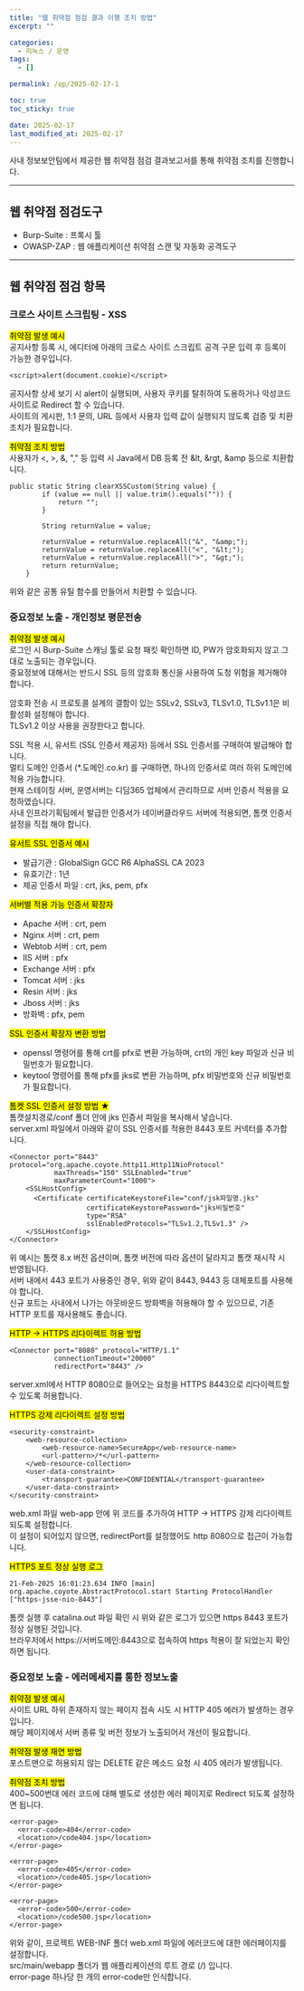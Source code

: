 ```yaml
---
title: "웹 취약점 점검 결과 이행 조치 방법"
excerpt: ""

categories:
  - 리눅스 / 운영
tags:
  - []

permalink: /op/2025-02-17-1

toc: true
toc_sticky: true

date: 2025-02-17
last_modified_at: 2025-02-17
---
```


사내 정보보안팀에서 제공한 웹 취약점 점검 결과보고서를 통해 취약점 조치를 진행합니다.

---

## 웹 취약점 점검도구
- Burp-Suite : 프록시 툴
- OWASP-ZAP : 웹 애플리케이션 취약점 스캔 및 자동화 공격도구

---

## 웹 취약점 점검 항목

### 크로스 사이트 스크립팅 - XSS
<mark>취약점 발생 예시</mark>  
공지사항 등록 시, 에디터에 아래의 크로스 사이트 스크립트 공격 구문 입력 후 등록이 가능한 경우입니다.
```
<script>alert(document.cookie)</script>
```
공지사항 상세 보기 시 alert이 실행되며, 사용자 쿠키를 탈취하여 도용하거나 악성코드 사이트로 Redirect 할 수 있습니다.  
사이트의 게시판, 1:1 문의, URL 등에서 사용자 입력 값이 실행되지 않도록 검증 및 치환 조치가 필요합니다.

<mark>취약점 조치 방법</mark>  
사용자가 <, >, &, "," 등 입력 시 Java에서 DB 등록 전 &lt, &rgt, &amp 등으로 치환합니다.  
```
public static String clearXSSCustom(String value) {
		if (value == null || value.trim().equals("")) {
			return "";
		}

		String returnValue = value;

		returnValue = returnValue.replaceAll("&", "&amp;");
		returnValue = returnValue.replaceAll("<", "&lt;");
		returnValue = returnValue.replaceAll(">", "&gt;");
		return returnValue;
	}
```
위와 같은 공통 유틸 함수를 만들어서 치환할 수 있습니다.

### 중요정보 노출 - 개인정보 평문전송
<mark>취약점 발생 예시</mark>  
로그인 시 Burp-Suite 스캐닝 툴로 요청 패킷 확인하면 ID, PW가 암호화되지 않고 그대로 노출되는 경우입니다.  
중요정보에 대해서는 반드시 SSL 등의 암호화 통신을 사용하여 도청 위험을 제거해야 합니다.

암호화 전송 시 프로토콜 설계의 결함이 있는 SSLv2, SSLv3, TLSv1.0, TLSv1.1은 비활성화 설정해야 합니다.  
TLSv1.2 이상 사용을 권장한다고 합니다.

SSL 적용 시, 유서트 (SSL 인증서 제공자) 등에서 SSL 인증서를 구매하여 발급해야 합니다.  
멀티 도메인 인증서 (*.도메인.co.kr) 를 구매하면, 하나의 인증서로 여러 하위 도메인에 적용 가능합니다.  
현재 스테이징 서버, 운영서버는 디딤365 업체에서 관리하므로 서버 인증서 적용을 요청하였습니다.  
사내 인프라기획팀에서 발급한 인증서가 네이버클라우드 서버에 적용되면, 톰캣 인증서 설정을 직접 해야 합니다.

<mark>유서트 SSL 인증서 예시</mark>
- 발급기관 : GlobalSign GCC R6 AlphaSSL CA 2023
- 유효기간 : 1년
- 제공 인증서 파일 : crt, jks, pem, pfx

<mark>서버별 적용 가능 인증서 확장자</mark>
- Apache 서버 : crt, pem
- Nginx 서버 : crt, pem
- Webtob 서버 : crt, pem
- IIS 서버 : pfx
- Exchange 서버 : pfx
- Tomcat 서버 : jks
- Resin 서버 : jks
- Jboss 서버 : jks
- 방화벽 : pfx, pem

<mark>SSL 인증서 확장자 변환 방법</mark>
- openssl 명령어를 통해 crt를 pfx로 변환 가능하며, crt의 개인 key 파일과 신규 비밀번호가 필요합니다.
- keytool 명령어를 통해 pfx를 jks로 변환 가능하며, pfx 비밀번호와 신규 비밀번호가 필요합니다.

<mark>톰켓 SSL 인증서 설정 방법 ★</mark>  
톰캣설치경로/conf 폴더 안에 jks 인증서 파일을 복사해서 넣습니다.  
server.xml 파일에서 아래와 같이 SSL 인증서를 적용한 8443 포트 커넥터를 추가합니다.
```
<Connector port="8443" protocol="org.apache.coyote.http11.Http11NioProtocol"
           maxThreads="150" SSLEnabled="true"
           maxParameterCount="1000">
    <SSLHostConfig>
      <Certificate certificateKeystoreFile="conf/jsk파일명.jks"
                   certificateKeystorePassword="jks비밀번호"
                   type="RSA"
                   sslEnabledProtocols="TLSv1.2,TLSv1.3" />
    </SSLHostConfig>
</Connector>
```
위 예시는 톰캣 8.x 버전 옵션이며, 톰캣 버전에 따라 옵션이 달라지고 톰캣 재시작 시 반영됩니다.  
서버 내에서 443 포트가 사용중인 경우, 위와 같이 8443, 9443 등 대체포트를 사용해야 합니다.  
신규 포트는 사내에서 나가는 아웃바운드 방화벽을 허용해야 할 수 있으므로, 기존 HTTP 포트를 재사용해도 좋습니다.

<mark>HTTP → HTTPS 리다이렉트 허용 방법</mark>
```
<Connector port="8080" protocol="HTTP/1.1"
           connectionTimeout="20000"
           redirectPort="8443" />
```
server.xml에서 HTTP 8080으로 들어오는 요청을 HTTPS 8443으로 리다이렉트할 수 있도록 허용합니다.

<mark>HTTPS 강제 리다이렉트 설정 방법</mark>
```
<security-constraint>
    <web-resource-collection>
        <web-resource-name>SecureApp</web-resource-name>
        <url-pattern>/*</url-pattern>
    </web-resource-collection>
    <user-data-constraint>
        <transport-guarantee>CONFIDENTIAL</transport-guarantee>
    </user-data-constraint>
</security-constraint>
```
web.xml 파일 web-app 안에 위 코드를 추가하여 HTTP → HTTPS 강제 리다이렉트 되도록 설정합니다.  
이 설정이 되어있지 않으면, redirectPort를 설정했어도 http 8080으로 접근이 가능합니다.

<mark>HTTPS 포트 정상 실행 로그</mark>
```
21-Feb-2025 16:01:23.634 INFO [main] org.apache.coyote.AbstractProtocol.start Starting ProtocolHandler ["https-jsse-nio-8443"]
```
톰캣 실행 후 catalina.out 파일 확인 시 위와 같은 로그가 있으면 https 8443 포트가 정상 실행된 것입니다.  
브라우저에서 https://서버도메인:8443으로 접속하여 https 적용이 잘 되었는지 확인하면 됩니다.

### 중요정보 노출 - 에러메세지를 통한 정보노출
<mark>취약점 발생 예시</mark>  
사이트 URL 하위 존재하지 않는 페이지 접속 시도 시 HTTP 405 에러가 발생하는 경우입니다.  
해당 페이지에서 서버 종류 및 버전 정보가 노출되어서 개선이 필요합니다.

<mark>취약점 발생 재연 방법</mark>  
포스트맨으로 허용되지 않는 DELETE 같은 메소드 요청 시 405 에러가 발생됩니다.

<mark>취약점 조치 방법</mark>  
400~500번대 에러 코드에 대해 별도로 생성한 에러 페이지로 Redirect 되도록 설정하면 됩니다.
```
<error-page>
  <error-code>404</error-code>
  <location>/code404.jsp</location>
</error-page>

<error-page>
  <error-code>405</error-code>
  <location>/code405.jsp</location>
</error-page>

<error-page>
  <error-code>500</error-code>
  <location>/code500.jsp</location>
</error-page>
```
위와 같이, 프로젝트 WEB-INF 폴더 web.xml 파일에 에러코드에 대한 에러페이지를 설정합니다.  
src/main/webapp 폴더가 웹 애플리케이션의 루트 경로 (/) 입니다.  
error-page 하나당 한 개의 error-code만 인식합니다.
